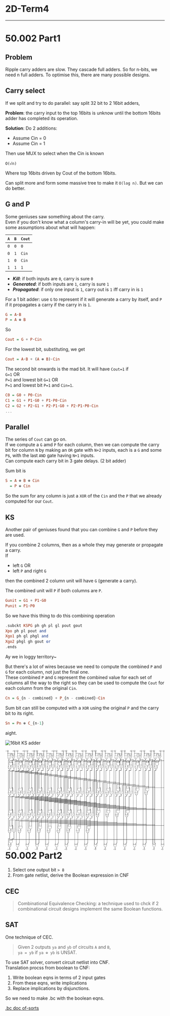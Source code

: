 # 2D-Term4

---

# 50.002 Part1

## Problem

Ripple carry adders are slow.
They cascade full adders.
So for n-bits, we need n full adders.
To optimise this, there are many possible designs.

## Carry select

If we split and try to do parallel: say split 32 bit to 2 16bit adders,

**Problem**: the carry input to the top 16bits is unknow until the bottom 16bits adder has completed its operation.

**Solution**:
Do 2 additions:

- Assume Cin = 0
- Assume Cin = 1

Then use MUX to select when the Cin is known

`O(√n)`

Where top 16bits driven by Cout of the bottom 16bits.

Can split more and form some massive tree to make it `O(log n)`.
But we can do better.

## G and P

Some geniuses saw something about the carry.\
Even if you don't know what a column's carry-in will be yet, you could make some assumptions about what will happen:

| `A` | `B` | `Cout` |
| --- | --- | ------ |
| `0` | `0` | `0`    |
| `0` | `1` | `Cin`  |
| `1` | `0` | `Cin`  |
| `1` | `1` | `1`    |

- **_Kill_**: if both inputs are `0`, carry is sure `0`
- **_Generated_**: if both inputs are `1`, carry is sure `1`
- **_Propagated_**: if only one input is `1`, carry out is `1` iff carry in is `1`

For a 1 bit adder: use `G` to represent if it will generate a carry by itself, and `P` if it propagates a carry if the carry in is `1`.

```haskell
G = A⋅B
P = A ⊕ B
```

So

```haskell
Cout = G + P⋅Cin
```

For the lowest bit, substituting, we get

```haskell
Cout = A⋅B + (A ⊕ B)⋅Cin
```

The second bit onwards is the mad bit.
It will have `Cout=1` if \
`G=1` OR \
`P=1` and lowest bit `G=1` OR\
`P=1` and lowest bit `P=1` and `Cin=1`.

```haskell
C0 = G0 + P0⋅Cin
C1 = G1 + P1⋅G0 + P1⋅P0⋅Cin
C2 = G2 + P2⋅G1 + P2⋅P1⋅G0 + P2⋅P1⋅P0⋅Cin
...
```

## Parallel

The series of `Cout` can go on.\
If we compute a `G` amd `P` for each column, then we can compute the carry bit for column `N` by making an `OR` gate with `N+2` inputs, each is a `G` and some `P`s, with the last `AND` gate having `N+1` inputs.\
Can compute each carry bit in 3 gate delays. (2 bit adder)

Sum bit is

```haskell
S = A ⊕ B ⊕ Cin
  = P ⊕ Cin
```

So the sum for any column is just a `XOR` of the `Cin` and the `P` that we already computed for our `Cout`.

## KS

Another pair of geniuses found that you can combine `G` and `P` before they are used.

If you combine 2 columns, then as a whole they may generate or propagate a carry.\
If

- left `G` OR
- left `P` and right `G`

then the combined 2 column unit will have `G` (generate a carry).

The combined unit will `P` if both columns are `P`.

```haskell
Gunit = G1 + P1⋅G0
Punit = P1⋅P0
```

So we have this thing to do this combining operation

```haskell
.subckt KSPG ph gh pl gl pout gout
Xpo ph pl pout and
Xgo1 ph gl phgl and
Xgo2 phgl gh gout or
.ends
```

Ay we in loggy territory~

But there's a lot of wires because we need to compute the combined `P` and `G` for each column, not just the final one.\
These combined `P` and `G` represent the combined value for each set of columns all the way to the right so they can be used to compute the `Cout` for each column from the original `Cin`.

```haskell
Cn = G_{n - combined} + P_{n - combined}⋅Cin
```

Sum bit can still be computed with a `XOR` using the original `P` and the carry bit to its right.

```haskell
Sn = Pn ⊕ C_{n-1}
```

aight.

![16bit KS adder]("/../Attachments/16-bit_KSA.jpg")

<img src="/Attachments/16-bit_KSA.jpg"
     alt="16bit KS adder"
     style="float: left; margin-right: 10px;" />

---

# 50.002 Part2

1. Select one output bit `> 8`
2. From gate netlist, derive the Boolean expression in CNF

## CEC

> Combinational Equivalence Checking: a technique used to chck if 2 combinational circuit designs implement the same Boolean functions.

## SAT

One technique of CEC.

> Given 2 outputs `ya` and `yb` of circuits `A` and `B`,\
> `ya = yb` if `ya ⊕ yb` is UNSAT.

To use SAT solver, convert circuit netlist into CNF.\
Translation procss from boolean to CNF:

1. Write boolean eqns in terms of 2 input gates
2. From these eqns, write implications
3. Replace implications by disjunctions.

So we need to make .bc with the boolean eqns.

[.bc doc of-sorts](http://users.ics.aalto.fi/tjunttil/circuits/)

